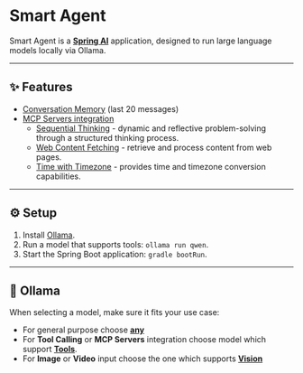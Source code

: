 # Smart Agent

Smart Agent is a [**Spring AI**](https://spring.io/projects/spring-ai) application, designed to run large language models locally via Ollama.

---

## ✨ Features

- [Conversation Memory](https://docs.spring.io/spring-ai/reference/api/chat-memory.html#_message_window_chat_memory) (last 20 messages)
- [MCP Servers integration](https://docs.spring.io/spring-ai/reference/api/mcp/mcp-client-boot-starter-docs.html)
  - [Sequential Thinking](https://github.com/modelcontextprotocol/servers/tree/main/src/sequentialthinking) - dynamic and reflective problem-solving through a structured thinking process.
  - [Web Content Fetching](https://github.com/modelcontextprotocol/servers/tree/main/src/fetch) - retrieve and process content from web pages.
  - [Time with Timezone](https://github.com/modelcontextprotocol/servers/tree/main/src/time) - provides time and timezone conversion capabilities.

---

## ⚙️ Setup

1. Install [Ollama](https://ollama.com/download).
2. Run a model that supports tools: ```ollama run qwen```.
3. Start the Spring Boot application: ```gradle bootRun```.

---

## 🦙 Ollama

When selecting a model, make sure it fits your use case:

- For general purpose choose [**any**](https://ollama.com/search)
- For **Tool Calling** or **MCP Servers** integration choose model which support [**Tools**](https://ollama.com/search?c=tools).
- For **Image** or **Video** input choose the one which supports [**Vision**](https://ollama.com/search?c=vision)
